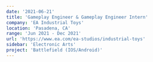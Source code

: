 ```yaml
---
date: '2021-06-21'
title: 'Gameplay Engineer & Gameplay Engineer Intern'
company: 'EA Industrial Toys'
location: 'Pasadena, CA'
range: 'Jun 2021 - Dec 2021'
url: 'https://www.ea.com/ea-studios/industrial-toys'
sidebar: 'Electronic Arts'
project: 'Battlefield (IOS/Android)'
---
```

